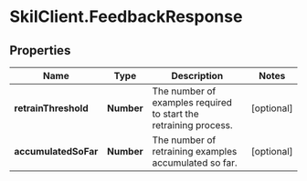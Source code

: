 # SkilClient.FeedbackResponse

## Properties

Name | Type | Description | Notes
------------ | ------------- | ------------- | -------------
**retrainThreshold** | **Number** | The number of examples required to start the retraining process. | [optional] 
**accumulatedSoFar** | **Number** | The number of retraining examples accumulated so far. | [optional] 


